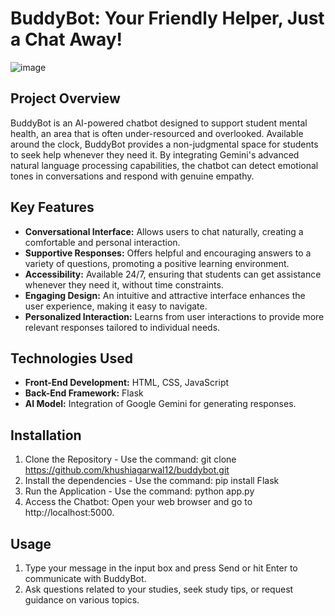 # BuddyBot: Your Friendly Helper, Just a Chat Away!
![image](https://github.com/user-attachments/assets/4deb4470-65da-4772-900d-79c8bcc2fb18)

## Project Overview
BuddyBot is an AI-powered chatbot designed to support student mental health, an area that is often under-resourced and overlooked. Available around the clock, BuddyBot provides a non-judgmental space for students to seek help whenever they need it. By integrating Gemini's advanced natural language processing capabilities, the chatbot can detect emotional tones in conversations and respond with genuine empathy.

## Key Features

- **Conversational Interface:** Allows users to chat naturally, creating a comfortable and personal interaction.
- **Supportive Responses:** Offers helpful and encouraging answers to a variety of questions, promoting a positive learning environment.
- **Accessibility:** Available 24/7, ensuring that students can get assistance whenever they need it, without time constraints.
- **Engaging Design:** An intuitive and attractive interface enhances the user experience, making it easy to navigate.
- **Personalized Interaction:** Learns from user interactions to provide more relevant responses tailored to individual needs.


## Technologies Used

- **Front-End Development:** HTML, CSS, JavaScript
- **Back-End Framework:** Flask
- **AI Model:** Integration of Google Gemini for generating responses.


## Installation

1. Clone the Repository - Use the command:
   git clone https://github.com/khushiagarwal12/buddybot.git
2. Install the dependencies - Use the command:
   pip install Flask
3. Run the Application - Use the command:
   python app.py
4. Access the Chatbot: Open your web browser and go to http://localhost:5000.


## Usage
1. Type your message in the input box and press Send or hit Enter to communicate with BuddyBot.
2. Ask questions related to your studies, seek study tips, or request guidance on various topics.
   
